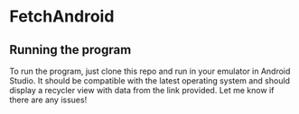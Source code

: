 # FetchAndroid

## Running the program
To run the program, just clone this repo and run in your emulator in Android Studio. It should be compatible with the latest operating system and should display a recycler view
with data from the link provided. Let me know if there are any issues!
